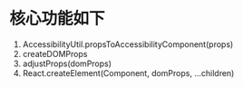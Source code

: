 # 核心功能如下
1. AccessibilityUtil.propsToAccessibilityComponent(props)
2. createDOMProps
3. adjustProps(domProps)
4. React.createElement(Component, domProps, ...children)
